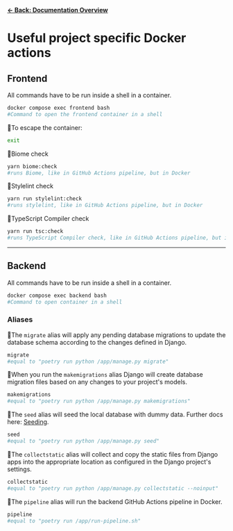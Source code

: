 [**&larr; Back: Documentation Overview**](../README.md#documentation-overview)

# Useful project specific Docker actions

## Frontend

All commands have to be run inside a shell in a container.

```bash
docker compose exec frontend bash
#Command to open the frontend container in a shell
```

🐳To escape the container:

```bash
exit
```

🐳Biome check

```bash
yarn biome:check
#runs Biome, like in GitHub Actions pipeline, but in Docker
```

🐳Stylelint check

```bash
yarn run stylelint:check
#runs stylelint, like in GitHub Actions pipeline, but in Docker
```

🐳TypeScript Compiler check

```bash
yarn run tsc:check
#runs TypeScript Compiler check, like in GitHub Actions pipeline, but in Docker
```

---

## Backend

All commands have to be run inside a shell in a container.

```bash
docker compose exec backend bash
#Command to open container in a shell
```

### Aliases

🐳The `migrate` alias will apply any pending database migrations to update the database schema according to the changes defined in Django.

```bash
migrate
#equal to "poetry run python /app/manage.py migrate"
```

🐳When you run the `makemigrations` alias Django will create database migration files based on any changes to your project's models.

```bash
makemigrations
#equal to "poetry run python /app/manage.py makemigrations"
```

🐳The `seed` alias will seed the local database with dummy data. Further docs here: [Seeding](./technical/backend/seed.md).

```bash
seed
#equal to "poetry run python /app/manage.py seed"
```

🐳The `collectstatic` alias will collect and copy the static files from Django apps into the appropriate location as configured in the Django project's settings.

```bash
collectstatic
#equal to "poetry run python /app/manage.py collectstatic --noinput"
```

🐳The `pipeline` alias will run the backend GitHub Actions pipeline in Docker.

```bash
pipeline
#equal to "poetry run /app/run-pipeline.sh"
```
